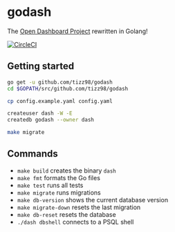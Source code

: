 # godash
The [Open Dashboard Project](https://github.com/tizz98/opendash) rewritten in Golang!

[![CircleCI](https://circleci.com/gh/tizz98/godash/tree/master.svg?style=svg)](https://circleci.com/gh/tizz98/godash/tree/master)

## Getting started

```bash
go get -u github.com/tizz98/godash
cd $GOPATH/src/github.com/tizz98/godash

cp config.example.yaml config.yaml

createuser dash -W -E
createdb godash --owner dash

make migrate
```

## Commands
* `make build` creates the binary `dash`
* `make fmt` formats the Go files
* `make test` runs all tests
* `make migrate` runs migrations
* `make db-version` shows the current database version
* `make migrate-down` resets the last migration
* `make db-reset` resets the database
* `./dash dbshell` connects to a PSQL shell
